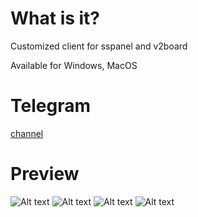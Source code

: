 # What is it?

Customized client for sspanel and v2board

Available for Windows, MacOS

# Telegram
[channel](https://t.me/morckgroup)

# Preview

![Alt text](https://github.com/morckclient/motch/blob/main/preview01.png)
![Alt text](https://github.com/morckclient/motch/blob/main/preview02.png)
![Alt text](https://github.com/morckclient/motch/blob/main/preview03.png)
![Alt text](https://github.com/morckclient/motch/blob/main/preview04.png)
